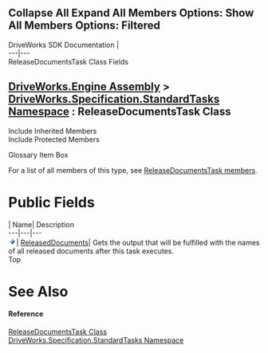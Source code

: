        

 Collapse All Expand All  Members Options: Show All  Members Options: Filtered   
---  
DriveWorks SDK Documentation  |   
---|---  
ReleaseDocumentsTask Class Fields   
  
[DriveWorks.Engine Assembly](topic2156.md) > [DriveWorks.Specification.StandardTasks Namespace](topic11896.md) : ReleaseDocumentsTask Class  
---  
  
Include Inherited Members    
Include Protected Members    


Glossary Item Box

For a list of all members of this type, see [ReleaseDocumentsTask members](topic12467.md).

# Public Fields

| Name| Description  
---|---|---  
![Public Field](dotnetimages/publicField.gif)| [ReleasedDocuments](topic12476.md)| Gets the output that will be fulfilled with the names of all released documents after this task executes.   
Top

# See Also

#### Reference

[ReleaseDocumentsTask Class](topic12466.md)   
[DriveWorks.Specification.StandardTasks Namespace](topic11896.md)



